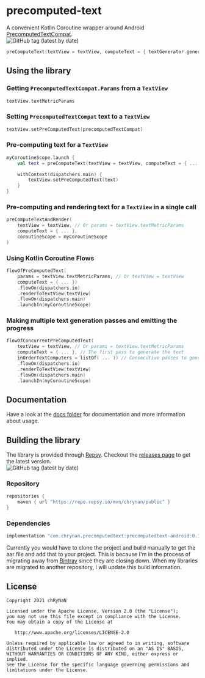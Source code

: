 # precomputed-text

A convenient Kotlin Coroutine wrapper around Android [PrecomputedTextCompat](https://developer.android.com/reference/androidx/core/text/PrecomputedTextCompat). <br/>
<img alt="GitHub tag (latest by date)" src="https://img.shields.io/github/v/tag/chrynan/precomputed-text">

```kotlin
preComputeText(textView = textView, computeText = { textGenerator.generate() })
```

## Using the library

### Getting `PrecomputedTextCompat.Params` from a `TextView`

```kotlin
textView.textMetricParams
```

### Setting `PrecomputedTextCompat` text to a `TextView`

```kotlin
textView.setPreComputedText(precomputedTextCompat)
```

### Pre-computing text for a `TextView`

```kotlin
myCoroutineScope.launch {
    val text = preComputeText(textView = textView, computeText = { ... })

    withContext(dispatchers.main) {
        textView.setPreComputedText(text)
    }
}
```

### Pre-computing and rendering text for a `TextView` in a single call

```kotlin
preComputeTextAndRender(
    textView = textView, // Or params = textView.textMetricParams
    computeText = { ... },
    coroutineScope = myCoroutineScope
)
```

### Using Kotlin Coroutine Flows

```kotlin
flowOfPreComputedText(
    params = textView.textMetricParams, // Or textView = textView
    computeText = { ... })
    .flowOn(dispatchers.io)
    .renderToTextView(textView)
    .flowOn(dispatchers.main)
    .launchIn(myCoroutineScope)
```

### Making multiple text generation passes and emitting the progress

```kotlin
flowOfConcurrentPreComputedText(
    textView = textView, // Or params = textView.textMetricParams
    computeText = { ... }, // The first pass to generate the text
    inOrderTextComputers = listOf( ... )) // Consecutive passes to generate the text
    .flowOn(dispatchers.io)
    .renderToTextView(textView)
    .flowOn(dispatchers.main)
    .launchIn(myCoroutineScope)
```

## Documentation

Have a look at the [docs folder](docs) for documentation and more information about usage.

## Building the library

The library is provided through [Repsy](https://repsy.io). Checkout the [releases page](https://github.com/chRyNaN/precomputed-text/releases) to get the latest version. <br/>
<img alt="GitHub tag (latest by date)" src="https://img.shields.io/github/v/tag/chrynan/precomputed-text">

### Repository

```groovy
repositories {
    maven { url "https://repo.repsy.io/mvn/chrynan/public" }
}
```

### Dependencies

```groovy
implementation "com.chrynan.precomputedtext:precomputedtext-android:0.1.0-release"
```

Currently you would have to clone the project and build manually to get the aar file and add that to your project. This is because I'm in the process of migrating away from [Bintray](https://bintray.com) since they are closing down.
When my libraries are migrated to another repository, I will update this build information.

## License

```
Copyright 2021 chRyNaN

Licensed under the Apache License, Version 2.0 (the "License");
you may not use this file except in compliance with the License.
You may obtain a copy of the License at

   http://www.apache.org/licenses/LICENSE-2.0

Unless required by applicable law or agreed to in writing, software
distributed under the License is distributed on an "AS IS" BASIS,
WITHOUT WARRANTIES OR CONDITIONS OF ANY KIND, either express or implied.
See the License for the specific language governing permissions and
limitations under the License.
```

